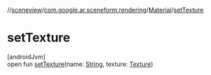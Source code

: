 //[sceneview](../../../index.md)/[com.google.ar.sceneform.rendering](../index.md)/[Material](index.md)/[setTexture](set-texture.md)

# setTexture

[androidJvm]\
open fun [setTexture](set-texture.md)(name: [String](https://developer.android.com/reference/kotlin/java/lang/String.html), texture: [Texture](../-texture/index.md))

